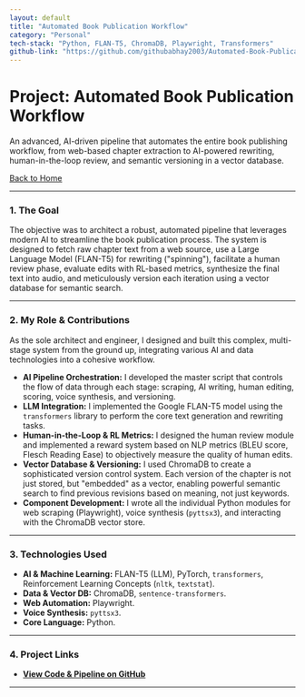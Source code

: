 ```yaml
---
layout: default
title: "Automated Book Publication Workflow"
category: "Personal"
tech-stack: "Python, FLAN-T5, ChromaDB, Playwright, Transformers"
github-link: "https://github.com/githubabhay2003/Automated-Book-Publication-Workflow"
---
```


# Project: Automated Book Publication Workflow

An advanced, AI-driven pipeline that automates the entire book publishing workflow, from web-based chapter extraction to AI-powered rewriting, human-in-the-loop review, and semantic versioning in a vector database.

[Back to Home](./index.md)

---

### 1. The Goal
The objective was to architect a robust, automated pipeline that leverages modern AI to streamline the book publication process. The system is designed to fetch raw chapter text from a web source, use a Large Language Model (FLAN-T5) for rewriting ("spinning"), facilitate a human review phase, evaluate edits with RL-based metrics, synthesize the final text into audio, and meticulously version each iteration using a vector database for semantic search.

---

### 2. My Role & Contributions
As the sole architect and engineer, I designed and built this complex, multi-stage system from the ground up, integrating various AI and data technologies into a cohesive workflow.

* **AI Pipeline Orchestration:** I developed the master script that controls the flow of data through each stage: scraping, AI writing, human editing, scoring, voice synthesis, and versioning.
* **LLM Integration:** I implemented the Google FLAN-T5 model using the `transformers` library to perform the core text generation and rewriting tasks.
* **Human-in-the-Loop & RL Metrics:** I designed the human review module and implemented a reward system based on NLP metrics (BLEU score, Flesch Reading Ease) to objectively measure the quality of human edits.
* **Vector Database & Versioning:** I used ChromaDB to create a sophisticated version control system. Each version of the chapter is not just stored, but "embedded" as a vector, enabling powerful semantic search to find previous revisions based on meaning, not just keywords.
* **Component Development:** I wrote all the individual Python modules for web scraping (Playwright), voice synthesis (`pyttsx3`), and interacting with the ChromaDB vector store.

---

### 3. Technologies Used
* **AI & Machine Learning:** FLAN-T5 (LLM), PyTorch, `transformers`, Reinforcement Learning Concepts (`nltk`, `textstat`).
* **Data & Vector DB:** ChromaDB, `sentence-transformers`.
* **Web Automation:** Playwright.
* **Voice Synthesis:** `pyttsx3`.
* **Core Language:** Python.

---

### 4. Project Links
* **<a href="https://github.com/githubabhay2003/Automated-Book-Publication-Workflow" target="_blank" rel="noopener noreferrer">View Code & Pipeline on GitHub</a>**

---